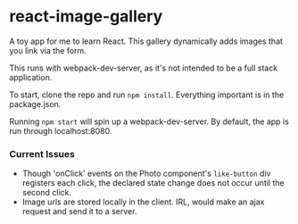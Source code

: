 # react-image-gallery

A toy app for me to learn React. This gallery dynamically adds images that you link 
via the form. 

This runs with webpack-dev-server, as it's not intended to be a full stack application.

To start, clone the repo and run `npm install`. Everything important is in the package.json.

Running `npm start` will spin up a webpack-dev-server. By default, the app is run through localhost:8080. 
### Current Issues

- Though 'onClick' events on the Photo component's `like-button` div registers
each click, the declared state change does not occur until
the second click. 
- Image urls are stored locally in the client. IRL, would 
make an ajax request and send it to a server.   